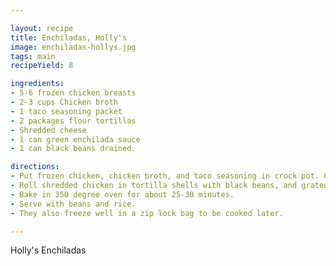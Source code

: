```yaml
---

layout: recipe
title: Enchiladas, Holly's
image: enchiladas-hollys.jpg
tags: main
recipeYield: 8

ingredients:
- 5-6 frozen chicken breasts
- 2-3 cups Chicken broth
- 1 taco seasoning packet
- 2 packages flour tortillas
- Shredded cheese
- 1 can green enchilada sauce
- 1 can black beans drained.

directions:
- Put frozen chicken, chicken broth, and taco seasoning in crock pot. Cook until chicken pulls apart and shreds easily. (About 6-8 hours)
- Roll shredded chicken in tortilla shells with black beans, and grated cheese. Place in 9x13 pan. Pour enchilada sauce over the top and sprinkle with cheese.
- Bake in 350 degree oven for about 25-30 minutes.
- Serve with beans and rice.
- They also freeze well in a zip lock bag to be cooked later.

---
```


Holly's Enchiladas
